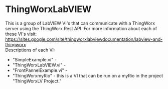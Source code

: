 # ThingWorxLabVIEW
This is a group of LabVIEW VI's that can communicate with a ThingWorx server using the ThingWorx Rest API. For more information about each of these VI's visit: <a href="https://sites.google.com/site/thingworxlabviewdocumentation/labview-and-thingworx">https://sites.google.com/site/thingworxlabviewdocumentation/labview-and-thingworx</a> <br>
Descriptions of each VI: <br>
- "SimpleExample.vi" - <br>
- "ThingWorxLabVIEW.vi" - <br>
- "FrontPannelExample.vi" - <br>
- "ThingWorxmyRio" - this is a VI that can be run on a myRio in the project "ThingWorxLV Project." <br>
